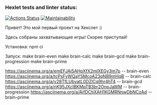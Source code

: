 ### Hexlet tests and linter status:
[![Actions Status](https://github.com/Ekaterina31415/frontend-project-44/workflows/hexlet-check/badge.svg)](https://github.com/Ekaterina31415/frontend-project-44/actions)
[![Maintainability](https://api.codeclimate.com/v1/badges/29ce6ac1a0527361e59d/maintainability)](https://codeclimate.com/github/Ekaterina31415/frontend-project-44/maintainability)

Привет! Это мой первый проект на Хекслет :)

Здесь собраны захватывающие игры! Скорее приступай!

Установка:
npm ci

Запуск:
make brain-even
make brain-calc
make brain-gcd
make brain-progression
make brain-prime
  
https://asciinema.org/a/emEFJAi5AHpXfX2mlXEGy3m7p -- brain-even
https://asciinema.org/a/tcPsFvWQaYSMcoA23qNB9mHqB -- brain-calc
https://asciinema.org/a/y28TfLUbvatL0DZlCq9hr4hT4 -- brain-gcd
https://asciinema.org/a/nK95JXcIBKMpTB3br2OnpJaWM -- brain-progression
https://asciinema.org/a/AifDCtiXAH1KGMRNnwDbNCzAd -- brain-prime